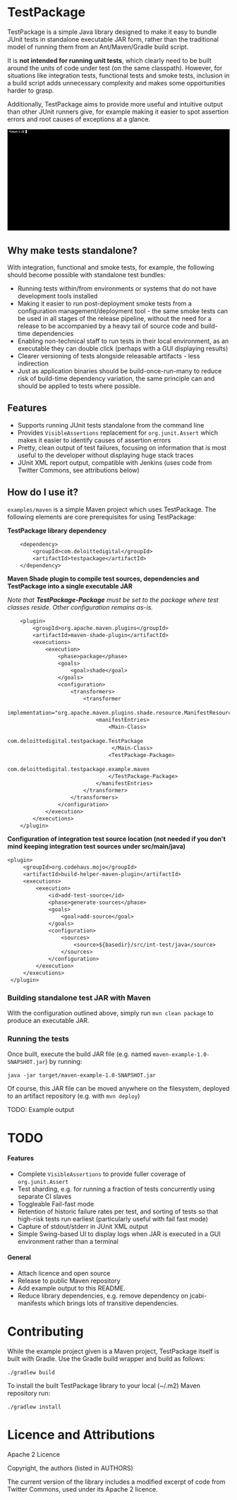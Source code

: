 # TestPackage

TestPackage is a simple Java library designed to make it easy to bundle JUnit tests in standalone executable JAR form, rather than the traditional model of running them from an Ant/Maven/Gradle build script. 

It is **not intended for running unit tests**, which clearly need to be built around the units of code under test (on the same classpath). However, for situations like integration tests, functional tests and smoke tests, inclusion in a build script adds unnecessary complexity and makes some opportunities harder to grasp.

Additionally, TestPackage aims to provide more useful and intuitive output than other JUnit runners give, for example making it easier to spot assertion errors and root causes of exceptions at a glance.

![image](docs/demo1.gif)

## Why make tests standalone?

With integration, functional and smoke tests, for example, the following should become possible with standalone test bundles:

 * Running tests within/from environments or systems that do not have development tools installed
 * Making it easier to run post-deployment smoke tests from a configuration management/deployment tool - the same smoke tests can be used in all stages of the release pipeline, without the need for a release to be accompanied by a heavy tail of source code and build-time dependencies
 * Enabling non-technical staff to run tests in their local environment, as an executable they can double click (perhaps with a GUI displaying results)
 * Clearer versioning of tests alongside releasable artifacts - less indirection
 * Just as application binaries should be build-once-run-many to reduce risk of build-time dependency variation, the same principle can and should be applied to tests where possible.
 
## Features

 * Supports running JUnit tests standalone from the command line
 * Provides `VisibleAssertions` replacement for `org.junit.Assert` which makes it easier to identify causes of assertion errors
 * Pretty, clean output of test failures, focusing on information that is most useful to the developer without displaying huge stack traces
 * JUnit XML report output, compatible with Jenkins (uses code from Twitter Commons, see attributions below)

## How do I use it?

`examples/maven` is a simple Maven project which uses TestPackage. The following elements are core prerequisites for using TestPackage:

**TestPackage library dependency**

	    <dependency>
            <groupId>com.deloittedigital</groupId>
            <artifactId>testpackage</artifactId>
        </dependency>

**Maven Shade plugin to compile test sources, dependencies and TestPackage into a single executable JAR**

_Note that **TestPackage-Package** must be set to the package where test classes reside. Other configuration remains as-is._

		<plugin>
		    <groupId>org.apache.maven.plugins</groupId>
		    <artifactId>maven-shade-plugin</artifactId>
		    <executions>
		        <execution>
		            <phase>package</phase>
		            <goals>
		                <goal>shade</goal>
		            </goals>
		            <configuration>
		                <transformers>
		                    <transformer
		                            implementation="org.apache.maven.plugins.shade.resource.ManifestResourceTransformer">
		                        <manifestEntries>
		                            <Main-Class>
		                            	com.deloittedigital.testpackage.TestPackage
		                           	 </Main-Class>
		                            <TestPackage-Package>
		                            	com.deloittedigital.testpackage.example.maven
		                            </TestPackage-Package>
		                        </manifestEntries>
		                    </transformer>
		                </transformers>
		            </configuration>
		        </execution>
		    </executions>
		</plugin>

**Configuration of integration test source location (not needed if you don't mind keeping integration test sources under src/main/java)**

	<plugin>
         <groupId>org.codehaus.mojo</groupId>
         <artifactId>build-helper-maven-plugin</artifactId>
         <executions>
             <execution>
                 <id>add-test-source</id>
                 <phase>generate-sources</phase>
                 <goals>
                     <goal>add-source</goal>
                 </goals>
                 <configuration>
                     <sources>
                         <source>${basedir}/src/int-test/java</source>
                     </sources>
                 </configuration>
             </execution>
         </executions>
     </plugin>

### Building standalone test JAR with Maven

With the configuration outlined above, simply run `mvn clean package` to produce an executable JAR.

### Running the tests

Once built, execute the build JAR file (e.g. named `maven-example-1.0-SNAPSHOT.jar`) by running:

	java -jar target/maven-example-1.0-SNAPSHOT.jar

Of course, this JAR file can be moved anywhere on the filesystem, deployed to an artifact repository (e.g. with `mvn deploy`)

TODO: Example output

# TODO

#### Features
 
 * Complete `VisibleAssertions` to provide fuller coverage of `org.junit.Assert`
 * Test sharding, e.g. for running a fraction of tests concurrently using separate CI slaves
 * Toggleable Fail-fast mode
 * Retention of historic failure rates per test, and sorting of tests so that high-risk tests run earliest (particularly useful with fail fast mode)
 * Capture of stdout/stderr in JUnit XML output
 * Simple Swing-based UI to display logs when JAR is executed in a GUI environment rather than a terminal
 

#### General

 * Attach licence and open source
 * Release to public Maven repository
 * Add example output to this README.
 * Reduce library dependencies, e.g. remove dependency on jcabi-manifests which brings lots of transitive dependencies.

# Contributing

While the example project given is a Maven project, TestPackage itself is built with Gradle. Use the Gradle build wrapper and build as follows:

	./gradlew build

To install the built TestPackage library to your local (~/.m2) Maven repository run:

	./gradlew install

# Licence and Attributions

Apache 2 Licence

Copyright, the authors (listed in AUTHORS)

The current version of the library includes a modified excerpt of code from Twitter Commons, used under its Apache 2 licence.